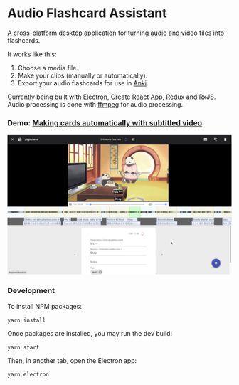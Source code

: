 # Audio Flashcard Assistant

A cross-platform desktop application for turning audio and video files into flashcards.

It works like this:

1. Choose a media file.
2. Make your clips (manually or automatically).
3. Export your audio flashcards for use in [Anki](https://apps.ankiweb.net/).

Currently being built with [Electron](https://electronjs.org), [Create React App](https://github.com/facebookincubator/create-react-app), [Redux](https://redux.js.org/) and [RxJS](https://rxjs-dev.firebaseapp.com/). Audio processing is done with [ffmpeg](https://ffmpeg.org/) for audio processing.

### Demo: [Making cards automatically with subtitled video](https://www.youtube.com/watch?v=H_NFSVkK8kM)
[![Audio Flashcard Assistant](img/screenshot_190604.png)](https://www.youtube.com/watch?v=H_NFSVkK8kM)


### Development

To install NPM packages:

```
yarn install
```

Once packages are installed, you may run the dev build:

```
yarn start
```


Then, in another tab, open the Electron app:

```
yarn electron
```
